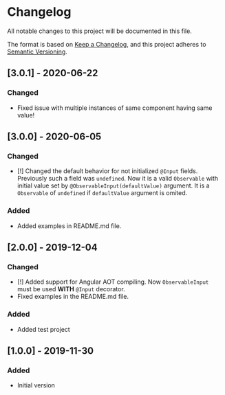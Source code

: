 # Changelog

All notable changes to this project will be documented in this file.

The format is based on [Keep a Changelog](https://keepachangelog.com/en/1.0.0/),
and this project adheres to [Semantic Versioning](https://semver.org/spec/v2.0.0.html).

## [3.0.1] - 2020-06-22

### Changed

- Fixed issue with multiple instances of same component having same value!

## [3.0.0] - 2020-06-05

### Changed

- [!] Changed the default behavior for not initialized `@Input` fields. Previously such a field was `undefined`. Now it is a valid `Observable` with initial value set by `@ObservableInput(defaultValue)` argument. It is a `Observable` of `undefined` if `defaultValue` argument is omited.

### Added

- Added examples in README.md file.

## [2.0.0] - 2019-12-04

### Changed

- [!] Added support for Angular AOT compiling. Now `ObservableInput` must be used **WITH** `@Input` decorator.
- Fixed examples in the README.md file.

### Added
- Added test project

## [1.0.0] - 2019-11-30

### Added

- Initial version
